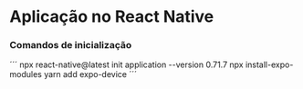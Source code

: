 # Aplicação no React Native

### Comandos de inicialização

´´´
npx react-native@latest init application --version 0.71.7
npx install-expo-modules
yarn add expo-device
´´´